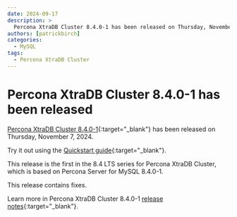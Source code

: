```yaml
---
date: 2024-09-17
description: >
  Percona XtraDB Cluster 8.4.0-1 has been released on Thursday, November 07, 2024.
authors: [patrickbirch]
categories:
  - MySQL
tags:
  - Percona XtraDB Cluster
---
```


# Percona XtraDB Cluster 8.4.0-1 has been released

<!-- more -->

[Percona XtraDB Cluster 8.4.0-1](https://docs.percona.com/percona-xtradb-cluster/8.4/){:target="_blank"} has been released on Thursday, November 7, 2024.

Try it out using the [Quickstart guide](https://docs.percona.com/percona-xtradb-cluster/8.4/quickstart-overview.html){:target="_blank"}.

This release is the first in the 8.4 LTS series for Percona XtraDB Cluster, which is based on Percona Server for MySQL 8.4.0-1.

This release contains fixes.

Learn more in Percona XtraDB Cluster 8.4.0-1 [release notes](https://docs.percona.com/percona-xtradb-cluster/8.4/release-notes/8.4.0-1.html){:target="_blank"}.

